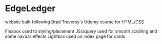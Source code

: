 # EdgeLedger

website built following Brad Traversy's Udemy course for HTML/CSS

Flexbox used to styling/placement
JS/Jquery used for smooth scrolling and some navbar effects
Lightbox used on index page for cards
